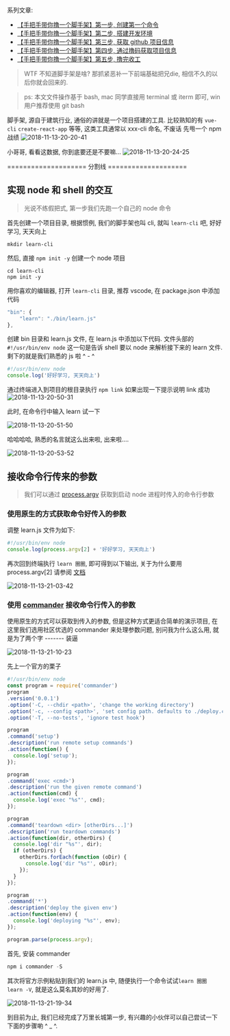 系列文章:

- [【手把手带你撸一个脚手架】第一步, 创建第一个命令](https://juejin.im/post/5bead1b25188251e1a1f4d34)
- [【手把手带你撸一个脚手架】第二步, 搭建开发环境](https://juejin.im/post/5bec24ddf265da61171c4a34)
- [【手把手带你撸一个脚手架】第三步, 获取 github 项目信息](https://juejin.im/post/5bec598d51882579117f61f8)
- [【手把手带你撸一个脚手架】第四步, 通过撸码获取项目信息](https://juejin.im/post/5bed6ff2f265da61137ed948)
- [【手把手带你撸一个脚手架】第五步, 撸完收工](https://juejin.im/post/5beed37b51882527796a9d8e)

> WTF 不知道脚手架是啥? 那抓紧恶补一下前端基础把兄die, 相信不久的以后你就会回来的.

> ps: 本文文件操作基于 bash, mac 同学直接用 terminal 或 iterm 即可, win 用户推荐使用 git bash

脚手架, 源自于建筑行业, 通俗的讲就是一个项目搭建的工具. 比较熟知的有 `vue-cli` `create-react-app` 等等, 这类工具通常以 xxx-cli 命名, 不废话 先甩一个 npm 战绩
![2018-11-13-20-20-41](https://user-gold-cdn.xitu.io/2018/11/13/1670d43422cad0f4?w=2506&h=328&f=png&s=59467)

小哥哥, 看看这数据, 你到底要还是不要嘛...
![2018-11-13-20-24-25](https://user-gold-cdn.xitu.io/2018/11/13/1670d432b869063c?w=994&h=936&f=png&s=690539)

 ==================== 分割线  ====================

## 实现 node 和 shell 的交互

> 光说不练假把式, 第一步我们先跑一个自己的 node 命令

首先创建一个项目目录, 根据惯例, 我们的脚手架也叫 cli, 就叫 `learn-cli` 吧, 好好学习, 天天向上

```shell
mkdir learn-cli
```

然后, 直接 `npm init -y` 创建一个 node 项目

```shell
cd learn-cli
npm init -y
```

用你喜欢的编辑器, 打开 `learn-cli` 目录, 推荐 vscode, 在 package.json 中添加代码

```js
"bin": {
    "learn": "./bin/learn.js"
},
```

创建 bin 目录和 learn.js 文件, 在 learn.js 中添加以下代码. 文件头部的 `#!/usr/bin/env node` 这一句是告诉 shell 要以 node 来解析接下来的 learn 文件. 剩下的就是我们熟悉的 js 啦 ^ - ^

```js
#!/usr/bin/env node
console.log('好好学习, 天天向上')
```

通过终端进入到项目的根目录执行 `npm link` 如果出现一下提示说明 link 成功
![2018-11-13-20-50-31](https://user-gold-cdn.xitu.io/2018/11/13/1670d432aa19451c?w=1120&h=120&f=png&s=37636)

此时, 在命令行中输入 learn 试一下

![2018-11-13-20-51-50](https://user-gold-cdn.xitu.io/2018/11/13/1670d432adcf9bfc?w=610&h=64&f=png&s=12075)

哈哈哈哈, 熟悉的名言就这么出来啦, 出来啦....

![2018-11-13-20-53-52](https://user-gold-cdn.xitu.io/2018/11/13/1670d432a9adb01c?w=340&h=310&f=png&s=79413)

## 接收命令行传来的参数

> 我们可以通过 [process.argv](http://nodejs.cn/api/process.html#process_process_argv) 获取到启动 node 进程时传入的命令行参数

### 使用原生的方式获取命令好传入的参数

调整 learn.js 文件为如下:

```js
#!/usr/bin/env node
console.log(process.argv[2] + '好好学习, 天天向上')
```

再次回到终端执行 `learn 圈圈`, 即可得到以下输出, 关于为什么要用 process.argv[2] 请参阅 [文档](http://nodejs.cn/api/process.html#process_process_argv)

![2018-11-13-21-03-42](https://user-gold-cdn.xitu.io/2018/11/13/1670d432aaba18a4?w=644&h=62&f=png&s=16675)

### 使用 [commander](http://tj.github.io/commander.js/) 接收命令行传入的参数

使用原生的方式可以获取到传入的参数, 但是这种方式更适合简单的演示项目, 在这里我们选用社区优选的 commander 来处理参数问题, 别问我为什么这么用, 就是为了两个字 ------- 装逼

![2018-11-13-21-10-23](https://user-gold-cdn.xitu.io/2018/11/13/1670d432d7b655a2?w=334&h=352&f=png&s=66863)

先上一个官方的栗子

```js
#!/usr/bin/env node
const program = require('commander')
program
.version('0.0.1')
.option('-C, --chdir <path>', 'change the working directory')
.option('-c, --config <path>', 'set config path. defaults to ./deploy.conf')
.option('-T, --no-tests', 'ignore test hook')

program
.command('setup')
.description('run remote setup commands')
.action(function() {
  console.log('setup');
});

program
.command('exec <cmd>')
.description('run the given remote command')
.action(function(cmd) {
  console.log('exec "%s"', cmd);
});

program
.command('teardown <dir> [otherDirs...]')
.description('run teardown commands')
.action(function(dir, otherDirs) {
  console.log('dir "%s"', dir);
  if (otherDirs) {
    otherDirs.forEach(function (oDir) {
      console.log('dir "%s"', oDir);
    });
  }
});

program
.command('*')
.description('deploy the given env')
.action(function(env) {
  console.log('deploying "%s"', env);
});

program.parse(process.argv);
```

首先, 安装 commander

```js
npm i commander -S
```

其次将官方示例粘贴到我们的 learn.js 中, 随便执行一个命令试试`learn 圈圈` `learn -V`, 就是这么莫名其妙的好用了.

![2018-11-13-21-19-34](https://user-gold-cdn.xitu.io/2018/11/13/1670d432d91e8302?w=346&h=346&f=png&s=64677)

到目前为止, 我们已经完成了万里长城第一步, 有兴趣的小伙伴可以自己尝试一下下面的步骤喲 ^ _ ^.